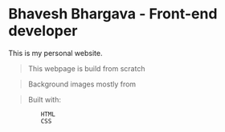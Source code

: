 # Bhavesh Bhargava - Front-end developer

This is my personal website.

> This webpage is build from scratch

> Background images mostly from 

> Built with: 

             HTML
             CSS
